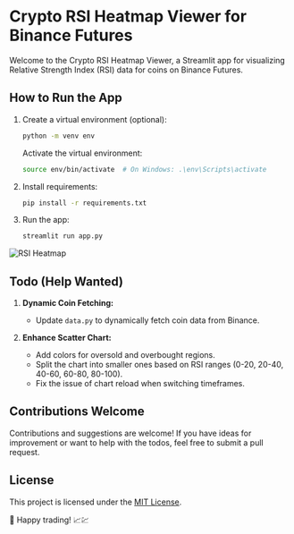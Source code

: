 # Crypto RSI Heatmap Viewer for Binance Futures

Welcome to the Crypto RSI Heatmap Viewer, a Streamlit app for visualizing Relative Strength Index (RSI) data for coins on Binance Futures.

## How to Run the App

1. Create a virtual environment (optional):

    ```bash
    python -m venv env
    ```

    Activate the virtual environment:

    ```bash
    source env/bin/activate  # On Windows: .\env\Scripts\activate
    ```

2. Install requirements:

    ```bash
    pip install -r requirements.txt
    ```

3. Run the app:

    ```bash
    streamlit run app.py
    ```

![RSI Heatmap](https://github.com/rishikesh2003/crypto-rsi-heatmap/assets/58881733/496515a9-bd1f-4683-9b6a-9d317e981019)

## Todo (Help Wanted)

1. **Dynamic Coin Fetching:**
    - Update `data.py` to dynamically fetch coin data from Binance.
  
2. **Enhance Scatter Chart:**
    - Add colors for oversold and overbought regions.
    - Split the chart into smaller ones based on RSI ranges (0-20, 20-40, 40-60, 60-80, 80-100).
    - Fix the issue of chart reload when switching timeframes.

## Contributions Welcome

Contributions and suggestions are welcome! If you have ideas for improvement or want to help with the todos, feel free to submit a pull request.

## License

This project is licensed under the [MIT License](LICENSE).

🚀 Happy trading! 📈💹
